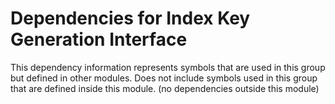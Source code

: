 
# Dependencies for Index Key Generation Interface
This dependency information represents symbols that are used in this group but defined in other modules.  Does not include symbols used in this group that are defined inside this module.
(no dependencies outside this module)

